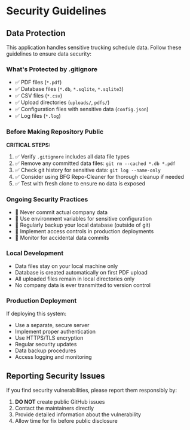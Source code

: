 # Security Guidelines

## Data Protection

This application handles sensitive trucking schedule data. Follow these guidelines to ensure data security:

### What's Protected by .gitignore

- ✅ PDF files (`*.pdf`)
- ✅ Database files (`*.db`, `*.sqlite`, `*.sqlite3`)
- ✅ CSV files (`*.csv`)
- ✅ Upload directories (`uploads/`, `pdfs/`)
- ✅ Configuration files with sensitive data (`config.json`)
- ✅ Log files (`*.log`)

### Before Making Repository Public

**CRITICAL STEPS:**

1. ✅ Verify `.gitignore` includes all data file types
2. ✅ Remove any committed data files: `git rm --cached *.db *.pdf`
3. ✅ Check git history for sensitive data: `git log --name-only`
4. ✅ Consider using BFG Repo-Cleaner for thorough cleanup if needed
5. ✅ Test with fresh clone to ensure no data is exposed

### Ongoing Security Practices

- 🔐 Never commit actual company data
- 🔐 Use environment variables for sensitive configuration
- 🔐 Regularly backup your local database (outside of git)
- 🔐 Implement access controls in production deployments
- 🔐 Monitor for accidental data commits

### Local Development

- Data files stay on your local machine only
- Database is created automatically on first PDF upload
- All uploaded files remain in local directories only
- No company data is ever transmitted to version control

### Production Deployment

If deploying this system:

- Use a separate, secure server
- Implement proper authentication
- Use HTTPS/TLS encryption
- Regular security updates
- Data backup procedures
- Access logging and monitoring

## Reporting Security Issues

If you find security vulnerabilities, please report them responsibly by:

1. **DO NOT** create public GitHub issues
2. Contact the maintainers directly
3. Provide detailed information about the vulnerability
4. Allow time for fix before public disclosure 